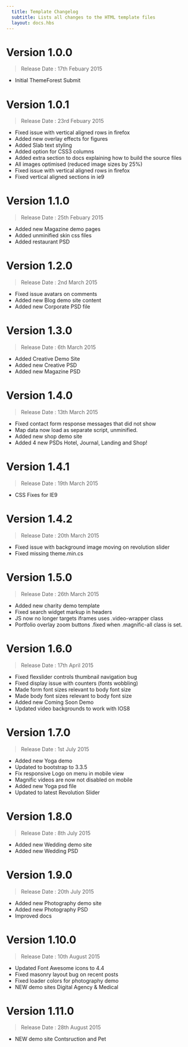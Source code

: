 ```yaml
---
  title: Template Changelog
  subtitle: Lists all changes to the HTML template files
  layout: docs.hbs
---
```


# Version 1.0.0
> Release Date : 17th Febuary 2015

- Initial ThemeForest Submit

# Version 1.0.1
> Release Date : 23rd Febuary 2015

- Fixed issue with vertical aligned rows in firefox
- Added new overlay effects for figures
- Added Slab text styling
- Added option for CSS3 columns
- Added extra section to docs explaining how to build the source files
- All images optimised (reduced image sizes by 25%)
- Fixed issue with vertical aligned rows in firefox
- Fixed vertical aligned sections in ie9

# Version 1.1.0
> Release Date : 25th Febuary 2015

- Added new Magazine demo pages
- Added unminified skin css files
- Added restaurant PSD

# Version 1.2.0
> Release Date : 2nd March 2015

- Fixed issue avatars on comments
- Added new Blog demo site content
- Added new Corporate PSD file

# Version 1.3.0
> Release Date : 6th March 2015

- Added Creative Demo Site
- Added new Creative PSD
- Added new Magazine PSD

# Version 1.4.0
> Release Date : 13th March 2015

- Fixed contact form response messages that did not show
- Map data now load as separate script, unminified.
- Added new shop demo site
- Added 4 new PSDs Hotel, Journal, Landing and Shop!

# Version 1.4.1
> Release Date : 19th March 2015

- CSS Fixes for IE9

# Version 1.4.2
> Release Date : 20th March 2015

- Fixed issue with background image moving on revolution slider
- Fixed missing theme.min.cs

# Version 1.5.0
> Release Date : 26th March 2015

- Added new charity demo template
- Fixed search widget markup in headers
- JS now no longer targets iframes uses .video-wrapper class
- Portfolio overlay zoom buttons .fixed when .magnific-all class is set.

# Version 1.6.0
> Release Date : 17th April 2015

- Fixed flexslider controls thumbnail navigation bug
- Fixed display issue with counters (fonts wobbling)
- Made form font sizes relevant to body font size
- Made body font sizes relevant to body font size
- Added new Coming Soon Demo
- Updated video backgrounds to work with IOS8

# Version 1.7.0
> Release Date : 1st July 2015

- Added new Yoga demo
- Updated to bootstrap to 3.3.5
- Fix responsive Logo on menu in mobile view
- Magnific videos are now not disabled on mobile
- Added new Yoga psd file
- Updated to latest Revolution Slider

# Version 1.8.0
> Release Date : 8th July 2015

- Added new Wedding demo site
- Added new Wedding PSD

# Version 1.9.0
> Release Date : 20th July 2015

- Added new Photography demo site
- Added new Photography PSD
- Improved docs

# Version 1.10.0
> Release Date : 10th August 2015

- Updated Font Awesome icons to 4.4
- Fixed masonry layout bug on recent posts
- Fixed loader colors for photography demo
- NEW demo sites Digital Agency & Medical

# Version 1.11.0
> Release Date : 28th August 2015

- NEW demo site Contsruction and Pet
